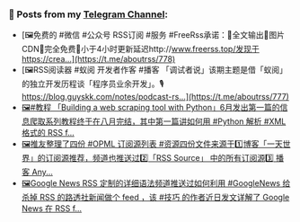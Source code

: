 ### 📰 Posts from my [Telegram Channel](https://t.me/s/aboutrss):
<!-- BLOG-POST-LIST:START -->
- [🖼免费的 #微信 #公众号 RSS订阅 #服务 #FreeRss承诺：🔸全文输出🔸图片CDN🔸完全免费🔸小于4小时更新延迟http://www.freerss.top/发现于https://crea...](https://t.me/aboutrss/778)
- [🖼RSS阅读器 #蚁阅 开发者作客 #播客 「调试者说」该期主题是借「蚁阅」的独立开发历程谈「程序员业余开发」。🎙 https://blog.guyskk.com/notes/podcast-rs...](https://t.me/aboutrss/777)
- [🖼#教程 「Building a web scraping tool with Python」6月发出第一篇的信息爬取系列教程终于在八月完结，其中第一篇讲如何用 #Python 解析 #XML 格式的 RSS f...](https://t.me/aboutrss/776)
- [🖼推友整理了四份 #OPML 订阅源列表 #资源四份文件来源于1️⃣博客「一天世界」的订阅源推荐，频道也推送过2️⃣「RSS Source」 中的所有订阅源3️⃣ 播客 Any...](https://t.me/aboutrss/775)
- [🖼Google News RSS 定制的详细语法频道推送过如何利用 #GoogleNews 给杀掉 RSS 的路透社新闻做个 feed ，该 #技巧 的作者近日发文详解了 Google News 在 RSS f...](https://t.me/aboutrss/774)
<!-- BLOG-POST-LIST:END -->

<!--
**AboutRSS/AboutRSS** is a ✨ _special_ ✨ repository because its `README.md` (this file) appears on your GitHub profile.

Here are some ideas to get you started:

- 🔭 I’m currently working on ...
- 🌱 I’m currently learning ...
- 👯 I’m looking to collaborate on ...
- 🤔 I’m looking for help with ...
- 💬 Ask me about ...
- 📫 How to reach me: ...
- 😄 Pronouns: ...
- ⚡ Fun fact: ...
-->
